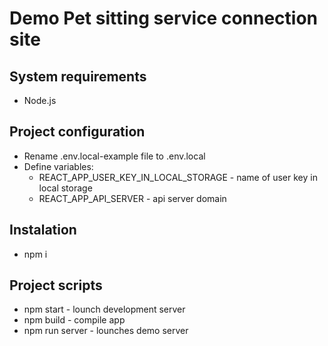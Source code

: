 # Demo Pet sitting service connection site

## System requirements
  * Node.js

## Project configuration
  * Rename .env.local-example file to .env.local
  * Define variables:
    * REACT_APP_USER_KEY_IN_LOCAL_STORAGE - name of user key in local storage
    * REACT_APP_API_SERVER - api server domain

## Instalation
  * npm i

## Project scripts
  * npm start - lounch development server
  * npm build - compile app
  * npm run server - lounches demo server

